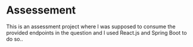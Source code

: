 # Assessement
This is an assessment project where l was supposed to consume the provided endpoints in the question and l used React.js and Spring Boot to do so..
